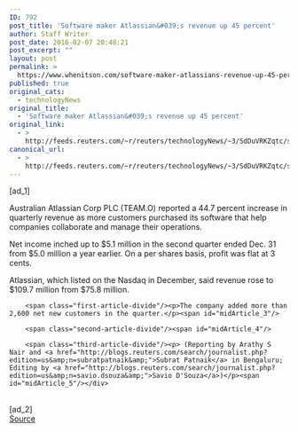 ```yaml
---
ID: 792
post_title: 'Software maker Atlassian&#039;s revenue up 45 percent'
author: Staff Writer
post_date: 2016-02-07 20:48:21
post_excerpt: ""
layout: post
permalink: >
  https://www.whenitson.com/software-maker-atlassians-revenue-up-45-percent/
published: true
original_cats:
  - technologyNews
original_title:
  - 'Software maker Atlassian&#039;s revenue up 45 percent'
original_link:
  - >
    http://feeds.reuters.com/~r/reuters/technologyNews/~3/SdDuVRKZqtc/story01.htm
canonical_url:
  - >
    http://feeds.reuters.com/~r/reuters/technologyNews/~3/SdDuVRKZqtc/story01.htm
---
```

 [ad_1]
<br><div id="articleText">
<span id="midArticle_start"/>

<span class="focusParagraph" readability="3"><p><span class="articleLocatio&lt;/span&gt;n">Australian Atlassian Corp PLC (<span id="symbol_TEAM.O_0">TEAM.O</span>) reported a 44.7 percent increase in quarterly revenue as more customers purchased its software that help companies collaborate and manage their operations.</span></p></span><span id="midArticle_0"/><p>Net income inched up to $5.1 million in the second quarter ended Dec. 31 from $5.0 million a year earlier. On a per shares basis, profit was flat at 3 cents.</p><span id="midArticle_1"/><p>Atlassian, which listed on the Nasdaq in December, said revenue rose to $109.7 million from $75.8 million.</p><span id="midArticle_2"/>
        
        <span class="first-article-divide"/><p>The company added more than 2,600 net new customers in the quarter.</p><span id="midArticle_3"/>
        
        <span class="second-article-divide"/><span id="midArticle_4"/>
        
        <span class="third-article-divide"/><p> (Reporting by Arathy S Nair and <a href="http://blogs.reuters.com/search/journalist.php?edition=us&amp;n=subratpatnaik&amp;">Subrat Patnaik</a> in Bengaluru; Editing by <a href="http://blogs.reuters.com/search/journalist.php?edition=us&amp;n=savio.dsouza&amp;">Savio D'Souza</a>)</p><span id="midArticle_5"/></div>
<br>[ad_2]
<br><a href="http://feeds.reuters.com/~r/reuters/technologyNews/~3/SdDuVRKZqtc/story01.htm">Source </a>